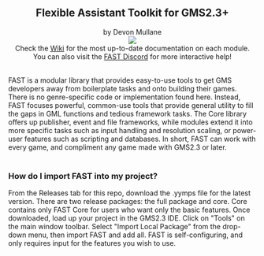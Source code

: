 <h2 align="center">
Flexible Assistant Toolkit for GMS2.3+
</h2>
<p align="center">
by Devon Mullane<br>
  <a href="https://github.com/Hyomoto/FASTv33/wiki"><img src="https://user-images.githubusercontent.com/6281477/95689209-359b9a00-0bdd-11eb-8f94-850252d47c68.png" align="center"></a><br>
  Check the <a href="https://github.com/Hyomoto/FASTv33/wiki">Wiki</a> for the most up-to-date documentation on each module.
  You can also visit the <a href="https://discord.gg/wXas44zw">FAST Discord</a> for more interactive help!
</p>
<br>
FAST is a modular library that provides easy-to-use tools to get GMS developers away from boilerplate tasks and onto building their games. There is no genre-specific code or implementation found here. Instead, FAST focuses powerful, common-use tools that provide general utility to fill the gaps in GML functions and tedious framework tasks. The Core library offers up publisher, event and file frameworks, while modules extend it into more specific tasks such as input handling and resolution scaling, or power-user features such as scripting and databases. In short, FAST can work with every game, and compliment any game made with GMS2.3 or later.
<br><br>
<h3>
How do I import FAST into my project?
</h3>
From the Releases tab for this repo, download the .yymps file for the latest version. There are two release packages: the full package and core. Core contains only FAST Core for users who want only the basic features. Once downloaded, load up your project in the GMS2.3 IDE. Click on "Tools" on the main window toolbar. Select "Import Local Package" from the drop-down menu, then import FAST and add all. FAST is self-configuring, and only requires input for the features you wish to use.
